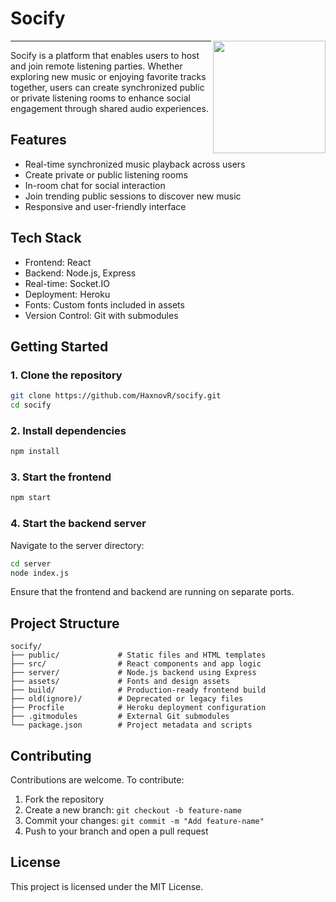 # Socify

<img src="https://user-images.githubusercontent.com/60336295/174442559-bf0a3d70-8467-4b66-9b76-5cc3f13415d3.png" align="right" width="180px"/>

---

Socify is a platform that enables users to host and join remote listening parties. Whether exploring new music or enjoying favorite tracks together, users can create synchronized public or private listening rooms to enhance social engagement through shared audio experiences.

## Features

- Real-time synchronized music playback across users
- Create private or public listening rooms
- In-room chat for social interaction
- Join trending public sessions to discover new music
- Responsive and user-friendly interface

## Tech Stack

- Frontend: React
- Backend: Node.js, Express
- Real-time: Socket.IO
- Deployment: Heroku
- Fonts: Custom fonts included in assets
- Version Control: Git with submodules

## Getting Started

### 1. Clone the repository

```bash
git clone https://github.com/HaxnovR/socify.git
cd socify
```

### 2. Install dependencies

```bash
npm install
```

### 3. Start the frontend

```bash
npm start
```

### 4. Start the backend server

Navigate to the server directory:

```bash
cd server
node index.js
```

Ensure that the frontend and backend are running on separate ports.

## Project Structure

```
socify/
├── public/             # Static files and HTML templates
├── src/                # React components and app logic
├── server/             # Node.js backend using Express
├── assets/             # Fonts and design assets
├── build/              # Production-ready frontend build
├── old(ignore)/        # Deprecated or legacy files
├── Procfile            # Heroku deployment configuration
├── .gitmodules         # External Git submodules
└── package.json        # Project metadata and scripts
```

## Contributing

Contributions are welcome. To contribute:

1. Fork the repository
2. Create a new branch: `git checkout -b feature-name`
3. Commit your changes: `git commit -m "Add feature-name"`
4. Push to your branch and open a pull request

## License

This project is licensed under the MIT License.

